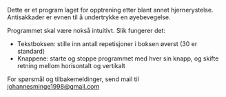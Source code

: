 Dette er et program laget for opptrening etter blant annet hjernerystelse. Antisakkader er evnen til å undertrykke en øyebevegelse.


Programmet skal være nokså intuitivt. Slik fungerer det:
- Tekstboksen: stille inn antall repetisjoner i boksen øverst (30 er standard)
- Knappene: starte og stoppe programmet med hver sin knapp, og skifte retning mellom horisontalt og vertikalt

For spørsmål og tilbakemeldinger, send mail til johannesminge1998@gmail.com
